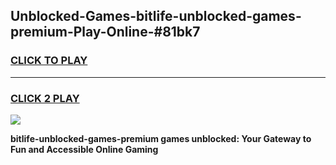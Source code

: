 
## Unblocked-Games-bitlife-unblocked-games-premium-Play-Online-#81bk7
<h3>
<a href="https://premium.freeplayer.one?title=bitlife-unblocked-games-premium&ref=24F">CLICK TO PLAY</a></h3>
<hr>

<h3>
<a href="https://premium.freeplayer.one?title=bitlife-unblocked-games-premium&ref=24F">CLICK 2 PLAY</a>
  
</h3>

<a href="https://premium.freeplayer.one?title=bitlife-unblocked-games-premium&ref=24F/"><img src="https://clearcache.store/games.png"></a>


**bitlife-unblocked-games-premium games unblocked: Your Gateway to Fun and Accessible Online Gaming**
